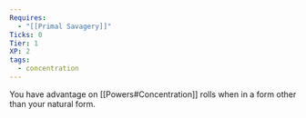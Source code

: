 ```yaml
---
Requires:
  - "[[Primal Savagery]]"
Ticks: 0
Tier: 1
XP: 2
tags:
  - concentration
---
```

You have advantage on [[Powers#Concentration]] rolls when in a form other than your natural form.
